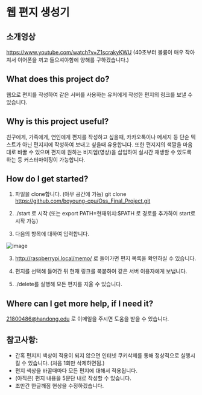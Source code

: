 # 웹 편지 생성기

## 소개영상
https://www.youtube.com/watch?v=Z1scrakyKWU (40초부터 볼륨이 매우 작아져서 이어폰을 끼고 들으셔야함에 양해를 구하겠습니다.)

## What does this project do?
웹으로 편지를 작성하여 같은 서버를 사용하는 유저에게 작성한 편지의 링크를 보낼 수 있습니다. 




## Why is this project useful? 
친구에게, 가족에게, 연인에게 편지를 작성하고 싶을때, 카카오톡이나 메세지 등 단순 텍스트가 아닌 편지지에 작성하여 보내고 싶을때 유용합니다. 
또한 편지지의 색깔을 마음대로 바꿀 수 있으며 편지에 원하는 비지엠(영상)을 삽입하여 실시간 재생할 수 있도록 하는 등 커스터마이징이 가능합니다. 




## How do I get started?
1. 파일을 clone합니다. (아무 공간에 가능)
git clone https://github.com/boyoung-cpu/Oss_Final_Project.git 

2. ./start 로 시작 (또는 export PATH=현재위치:$PATH 로 경로를 추가하여 start로 시작 가능) 

3. 다음의 항목에 대하여 입력합니다.

![image](https://user-images.githubusercontent.com/63991959/84562753-e3af4880-ad91-11ea-8889-10ee55481d23.png)

3. http://raspberrypi.local/memo/ 로 들어가면 편지 목록을 확인하실 수 있습니다. 

4. 편지를 선택해 들어간 뒤 현재 링크를 복붙하여 같은 서버 이용자에게 보냅니다. 

5. ./delete를 실행해 모든 편지를 지울 수 있습니다. 



## Where can I get more help, if I need it?
21800486@handong.edu 로 이메일을 주시면 도움을 받을 수 있습니다. 




## 참고사항:
* 간혹 편지지 색상이 적용이 되지 않으면 인터넷 쿠키삭제를 통해 정상적으로 실행시킬 수 있습니다. (처음 1회만 삭제하면됨.)
* 편지 색상을 바꿀때마다 모든 편지에 대해서 적용됩니다. 
* (아직은) 편지 내용을 5문단 내로 작성할 수 있습니다. 
* 조만간 한글깨짐 현상을 수정하겠습니다.


